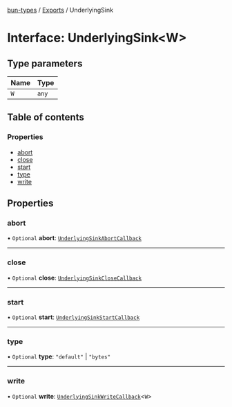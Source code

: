 [bun-types](https://oven-sh.github.io/bun-types/README.md) / [Exports](https://oven-sh.github.io/bun-types/modules.md) / UnderlyingSink

# Interface: UnderlyingSink<W\>

## Type parameters

| Name | Type |
| :------ | :------ |
| `W` | `any` |

## Table of contents

### Properties

- [abort](https://oven-sh.github.io/bun-types/interfaces/UnderlyingSink.md#abort)
- [close](https://oven-sh.github.io/bun-types/interfaces/UnderlyingSink.md#close)
- [start](https://oven-sh.github.io/bun-types/interfaces/UnderlyingSink.md#start)
- [type](https://oven-sh.github.io/bun-types/interfaces/UnderlyingSink.md#type)
- [write](https://oven-sh.github.io/bun-types/interfaces/UnderlyingSink.md#write)

## Properties

### abort

• `Optional` **abort**: [`UnderlyingSinkAbortCallback`](https://oven-sh.github.io/bun-types/interfaces/UnderlyingSinkAbortCallback.md)

___

### close

• `Optional` **close**: [`UnderlyingSinkCloseCallback`](https://oven-sh.github.io/bun-types/interfaces/UnderlyingSinkCloseCallback.md)

___

### start

• `Optional` **start**: [`UnderlyingSinkStartCallback`](https://oven-sh.github.io/bun-types/interfaces/UnderlyingSinkStartCallback.md)

___

### type

• `Optional` **type**: ``"default"`` \| ``"bytes"``

___

### write

• `Optional` **write**: [`UnderlyingSinkWriteCallback`](https://oven-sh.github.io/bun-types/interfaces/UnderlyingSinkWriteCallback.md)<`W`\>
